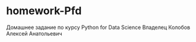 # homework-Pfd
Домашнее задание по курсу Python for Data Science
Владелец Колобов Алексей Анатольевич
